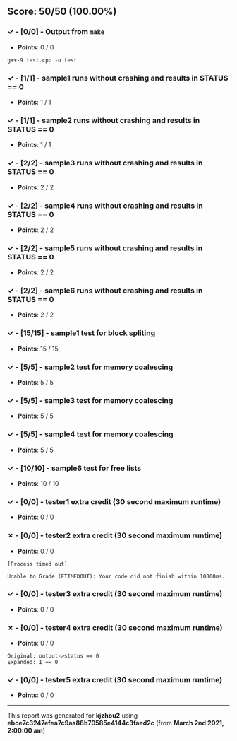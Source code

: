 


## Score: 50/50 (100.00%)


### ✓ - [0/0] - Output from `make`

- **Points**: 0 / 0


```
g++-9 test.cpp -o test

```


### ✓ - [1/1] - sample1 runs without crashing and results in STATUS == 0

- **Points**: 1 / 1





### ✓ - [1/1] - sample2 runs without crashing and results in STATUS == 0

- **Points**: 1 / 1





### ✓ - [2/2] - sample3 runs without crashing and results in STATUS == 0

- **Points**: 2 / 2





### ✓ - [2/2] - sample4 runs without crashing and results in STATUS == 0

- **Points**: 2 / 2





### ✓ - [2/2] - sample5 runs without crashing and results in STATUS == 0

- **Points**: 2 / 2





### ✓ - [2/2] - sample6 runs without crashing and results in STATUS == 0

- **Points**: 2 / 2





### ✓ - [15/15] - sample1 test for block spliting

- **Points**: 15 / 15





### ✓ - [5/5] - sample2 test for memory coalescing

- **Points**: 5 / 5





### ✓ - [5/5] - sample3 test for memory coalescing

- **Points**: 5 / 5





### ✓ - [5/5] - sample4 test for memory coalescing

- **Points**: 5 / 5





### ✓ - [10/10] - sample6 test for free lists

- **Points**: 10 / 10





### ✓ - [0/0] - tester1 extra credit (30 second maximum runtime)

- **Points**: 0 / 0





### ✗ - [0/0] - tester2 extra credit (30 second maximum runtime)

- **Points**: 0 / 0

```
[Process timed out]
```
```
Unable to Grade (ETIMEDOUT): Your code did not finish within 10000ms.
```


### ✓ - [0/0] - tester3 extra credit (30 second maximum runtime)

- **Points**: 0 / 0





### ✗ - [0/0] - tester4 extra credit (30 second maximum runtime)

- **Points**: 0 / 0


```
Original: output->status == 0
Expanded: 1 == 0
```


### ✓ - [0/0] - tester5 extra credit (30 second maximum runtime)

- **Points**: 0 / 0





---

This report was generated for **kjzhou2** using **ebce7c3247efea7c9aa88b70585e4144c3faed2c** (from **March 2nd 2021, 2:00:00 am**)
